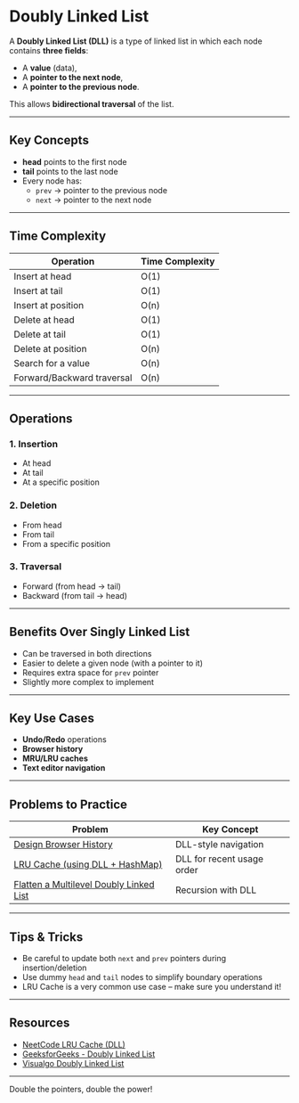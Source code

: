 # Doubly Linked List 

A **Doubly Linked List (DLL)** is a type of linked list in which each node contains **three fields**:
- A **value** (data),
- A **pointer to the next node**,
- A **pointer to the previous node**.

This allows **bidirectional traversal** of the list.

---

##  Key Concepts

- **head** points to the first node
- **tail** points to the last node
- Every node has:
  - `prev` → pointer to the previous node
  - `next` → pointer to the next node

---

##  Time Complexity

| Operation               | Time Complexity |
|-------------------------|-----------------|
| Insert at head          | O(1)            |
| Insert at tail          | O(1)            |
| Insert at position      | O(n)            |
| Delete at head          | O(1)            |
| Delete at tail          | O(1)            |
| Delete at position      | O(n)            |
| Search for a value      | O(n)            |
| Forward/Backward traversal | O(n)         |

---

##  Operations

### 1. **Insertion**
- At head
- At tail
- At a specific position

### 2. **Deletion**
- From head
- From tail
- From a specific position

### 3. **Traversal**
- Forward (from head → tail)
- Backward (from tail → head)

---

##  Benefits Over Singly Linked List

- Can be traversed in both directions  
- Easier to delete a given node (with a pointer to it)  
- Requires extra space for `prev` pointer  
- Slightly more complex to implement

---

##  Key Use Cases

- **Undo/Redo** operations
- **Browser history**
- **MRU/LRU caches**
- **Text editor navigation**

---
##  Problems to Practice

| Problem                                                       | Key Concept               |
|---------------------------------------------------------------|---------------------------|
| [Design Browser History](https://leetcode.com/problems/design-browser-history/)   | DLL-style navigation       |
| [LRU Cache (using DLL + HashMap)](https://leetcode.com/problems/lru-cache/)       | DLL for recent usage order |
| [Flatten a Multilevel Doubly Linked List](https://leetcode.com/problems/flatten-a-multilevel-doubly-linked-list/) | Recursion with DLL         |

---

##  Tips & Tricks

- Be careful to update both `next` and `prev` pointers during insertion/deletion
- Use dummy `head` and `tail` nodes to simplify boundary operations
- LRU Cache is a very common use case – make sure you understand it!

---

##  Resources

- [NeetCode LRU Cache (DLL)](https://youtu.be/xDEuM5qa0zg)
- [GeeksforGeeks - Doubly Linked List](https://www.geeksforgeeks.org/doubly-linked-list/)
- [Visualgo Doubly Linked List](https://visualgo.net/en/list)

---

Double the pointers, double the power!
